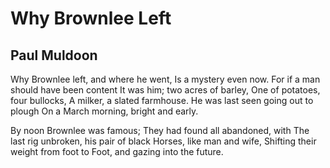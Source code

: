 # Why Brownlee Left
## Paul Muldoon
Why Brownlee left, and where he went,
Is a mystery even now.
For if a man should have been content
It was him; two acres of barley,
One of potatoes, four bullocks,
A milker, a slated farmhouse.
He was last seen going out to plough
On a March morning, bright and early.

By noon Brownlee was famous;
They had found all abandoned, with
The last rig unbroken, his pair of black
Horses, like man and wife,
Shifting their weight from foot to
Foot, and gazing into the future.